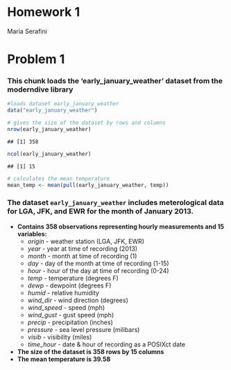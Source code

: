 Homework 1
================
Maria Serafini

# Problem 1

### This chunk loads the ‘early_january_weather’ dataset from the moderndive library

``` r
#loads dataset early_january_weather
data("early_january_weather")

# gives the size of the dataset by rows and columns
nrow(early_january_weather)
```

    ## [1] 358

``` r
ncol(early_january_weather)
```

    ## [1] 15

``` r
# calculates the mean temperature
mean_temp <- mean(pull(early_january_weather, temp))
```

### The dataset `early_january_weather` includes meterological data for LGA, JFK, and EWR for the month of January 2013.

- **Contains 358 observations representing hourly measurements and 15
  variables:**
  - *origin* - weather station (LGA, JFK, EWR)
  - *year* - year at time of recording (2013)
  - *month* - month at time of recording (1)
  - *day* - day of the month at time of recording (1-15)
  - *hour* - hour of the day at time of recording (0-24)
  - *temp* - temperature (degrees F)
  - *dewp* - dewpoint (degrees F)
  - *humid* - relative humidity
  - *wind_dir* - wind direction (degrees)
  - *wind_speed* - speed (mph)
  - *wind_gust* - gust speed (mph)
  - *precip* - precipitation (inches)
  - *pressure* - sea level pressure (milibars)
  - *visib* - visibility (miles)
  - *time_hour* - date & hour of recording as a POSIXct date
- **The size of the dataset is 358 rows by 15 columns**
- **The mean temperature is 39.58**
